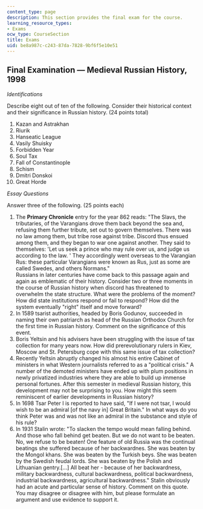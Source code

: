 ```yaml
---
content_type: page
description: This section provides the final exam for the course.
learning_resource_types:
- Exams
ocw_type: CourseSection
title: Exams
uid: be8a987c-c243-87da-7828-9bf6f5e10e51
---
```


Final Examination — Medieval Russian History, 1998
--------------------------------------------------

_Identifications_

Describe eight out of ten of the following. Consider their historical context and their significance in Russian history. (24 points total)

1.  Kazan and Astrakhan
2.  Riurik
3.  Hanseatic League
4.  Vasily Shuisky
5.  Forbidden Year
6.  Soul Tax
7.  Fall of Constantinople
8.  Schism
9.  Dmitri Donskoi
10.  Great Horde

_Essay Questions_

Answer three of the following. (25 points each)

1.  The **Primary Chronicle** entry for the year 862 reads: "The Slavs, the tributaries, of the Varangians drove them back beyond the sea and, refusing them further tribute, set out to govern themselves. There was no law among them, but tribe rose against tribe. Discord thus ensued among them, and they began to war one against another. They said to themselves: 'Let us seek a prince who may rule over us, and judge us according to the law. ' They accordingly went overseas to the Varangian Rus: these particular Varangians were known as Rus, just as some are called Swedes, and others Normans."  
    Russians in later centuries have come back to this passage again and again as emblematic of their history. Consider two or three moments in the course of Russian history when discord has threatened to overwhelm the state structure. What were the problems of the moment? How did state institutions respond or fail to respond? How did the system eventually "right" itself and move forward?
2.  In 1589 tsarist authorities, headed by Boris Godunov, succeeded in naming their own patriarch as head of the Russian Orthodox Church for the first time in Russian history. Comment on the significance of this event.
3.  Boris Yeltsin and his advisers have been struggling with the issue of tax collection for many years now. How did prerevolutionary rulers in Kiev, Moscow and St. Petersburg cope with this same issue of tax collection?
4.  Recently Yeltsin abruptly changed his almost his entire Cabinet of ministers in what Western journalists referred to as a "political crisis." A number of the demoted ministers have ended up with plum positions in newly privatized industries where they are able to build up immense personal fortunes. After this semester in medieval Russian history, this development may not be surprising to you. How might this seem reminiscent of earlier developments in Russian history?
5.  In 1698 Tsar Peter I is reported to have said, "If I were not tsar, I would wish to be an admiral \[of the navy in\] Great Britain." In what ways do you think Peter was and was not like an admiral in the substance and style of his rule?
6.  In 1931 Stalin wrote: "To slacken the tempo would mean falling behind. And those who fall behind get beaten. But we do not want to be beaten. No, we refuse to be beaten! One feature of old Russia was the continual beatings she suffered because of her backwardnes. She was beaten by the Mongol khans. She was beaten by the Turkish beys. She was beaten by the Swedish feudal lords. She was beaten by the Polish and Lithuanian gentry.\[...\] All beat her - because of her backwardness, military backwardness, cultural backwardness, political backwardness, industrial backwardness, agricultural backwardness." Stalin obviously had an acute and particular sense of history. Comment on this quote. You may disagree or disagree with him, but please formulate an argument and use evidence to support it.